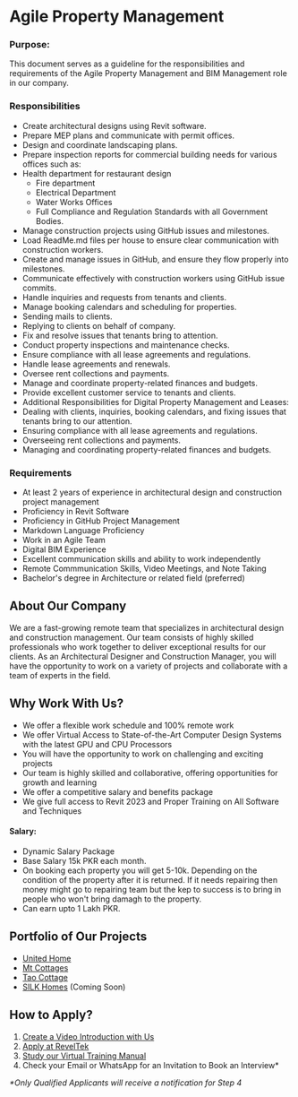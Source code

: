 # Agile Property Management

### Purpose:
This document serves as a guideline for the responsibilities and requirements of the Agile Property Management and BIM Management role in our company.

### Responsibilities
- Create architectural designs using Revit software.
- Prepare MEP plans and communicate with permit offices.
- Design and coordinate landscaping plans.
- Prepare inspection reports for commercial building needs for various offices such as:
- Health department for restaurant design
  - Fire department
  - Electrical Department
  - Water Works Offices
  - Full Compliance and Regulation Standards with all Government Bodies.
- Manage construction projects using GitHub issues and milestones.
- Load ReadMe.md files per house to ensure clear communication with construction workers.
- Create and manage issues in GitHub, and ensure they flow properly into milestones.
- Communicate effectively with construction workers using GitHub issue commits.
- Handle inquiries and requests from tenants and clients.
- Manage booking calendars and scheduling for properties.
- Sending mails to clients.
- Replying to clients on behalf of company.
- Fix and resolve issues that tenants bring to attention.
- Conduct property inspections and maintenance checks.
- Ensure compliance with all lease agreements and regulations.
- Handle lease agreements and renewals.
- Oversee rent collections and payments.
- Manage and coordinate property-related finances and budgets.
- Provide excellent customer service to tenants and clients.
- Additional Responsibilities for Digital Property Management and Leases:
- Dealing with clients, inquiries, booking calendars, and fixing issues that tenants bring to our attention.
- Ensuring compliance with all lease agreements and regulations.
- Overseeing rent collections and payments.
- Managing and coordinating property-related finances and budgets.

### Requirements
- At least 2 years of experience in architectural design and construction project management
- Proficiency in Revit Software
- Proficiency in GitHub Project Management
- Markdown Language Proficiency
- Work in an Agile Team
- Digital BIM Experience
- Excellent communication skills and ability to work independently
- Remote Commmunication Skills, Video Meetings, and Note Taking
- Bachelor's degree in Architecture or related field (preferred)

## About Our Company
We are a fast-growing remote team that specializes in architectural design and construction management. Our team consists of highly skilled professionals who work together to deliver exceptional results for our clients. As an Architectural Designer and Construction Manager, you will have the opportunity to work on a variety of projects and collaborate with a team of experts in the field.

## Why Work With Us?
- We offer a flexible work schedule and 100% remote work
- We offer Virtual Access to State-of-the-Art Computer Design Systems with the latest GPU and CPU Processors
- You will have the opportunity to work on challenging and exciting projects
- Our team is highly skilled and collaborative, offering opportunities for growth and learning
- We offer a competitive salary and benefits package
- We give full access to Revit 2023 and Proper Training on All Software and Techniques

#### Salary:
- Dynamic Salary Package 
- Base Salary 15k PKR each month. 
- On booking each property you will get 5-10k. Depending on the condition of the property after it is returned. If it needs repairing then money might go to repairing team but the kep to success is to bring in people who won't bring damagh to the property. 
- Can earn upto 1 Lakh PKR. 

## Portfolio of Our Projects
- [United Home](https://github.com/United-Home/Overview)
- [Mt Cottages](https://mtcottages.com/)
- [Tao Cottage](https://taocottage.com/)
- [SILK Homes](https://silkhomes.org/) (Coming Soon)

## How to Apply?
1. [Create a Video Introduction with Us](https://intro.reveltek.com/)
2. [Apply at RevelTek](https://apply.reveltek.com/)
3. [Study our Virtual Training Manual](https://training.reveltek.com/)
4. Check your Email or WhatsApp for an Invitation to Book an Interview*

_*Only Qualified Applicants will receive a notification for Step 4_
